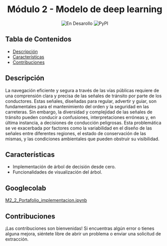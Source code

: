 <h1 align="center"> Módulo 2 - Modelo de deep learning </h1> 

<div align="center">
  
![En Desarollo](https://img.shields.io/badge/STATUS-EN%20DESAROLLO-green)
![PyPI](https://img.shields.io/pypi/v/customtkinter)

</div>

## Tabla de Contenidos

- [Descripción](#descripción)
- [Características](#características)
- [Contribuciones](#contribuciones)

## Descripción

La navegación eficiente y segura a través de las vías públicas requiere de una comprensión clara y precisa de las señales de tránsito por parte de los conductores. Estas señales, diseñadas para regular, advertir y guiar, son fundamentales para el mantenimiento del orden y la seguridad en las carreteras. Sin embargo, la diversidad y complejidad de las señales de tránsito pueden conducir a confusiones, interpretaciones erróneas y, en última instancia, a decisiones de conducción peligrosas. Esta problemática se ve exacerbada por factores como la variabilidad en el diseño de las señales entre diferentes regiones, el estado de conservación de las mismas, y las condiciones ambientales que pueden obstruir su visibilidad.

## Características

- Implementación de árbol de decisión desde cero.
- Funcionalidades de visualización del árbol.

## Googlecolab
[M2_2_Portafolio_implementacion.ipynb]([https://colab.research.google.com/drive/1ULVWUYfqQ1DBGmIoFvlrfpiZaBXBoxQw?usp=sharing](https://colab.research.google.com/drive/1jFE_24rUTNe7vJcpw2NnYxr3v00Lk0dM?usp=sharing))

## Contribuciones

¡Las contribuciones son bienvenidas! Si encuentras algún error o tienes alguna mejora, siéntete libre de abrir un problema o enviar una solicitud de extracción.

